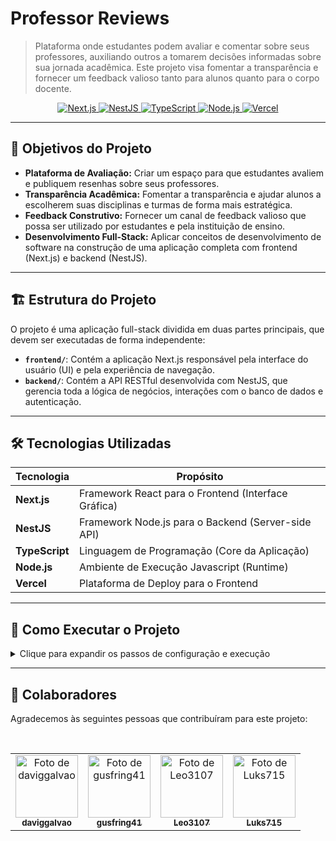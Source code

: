 # Professor Reviews

> Plataforma onde estudantes podem avaliar e comentar sobre seus professores, auxiliando outros a tomarem decisões informadas sobre sua jornada acadêmica. Este projeto visa fomentar a transparência e fornecer um feedback valioso tanto para alunos quanto para o corpo docente.

<p align="center">
  <a href="#-tecnologias-utilizadas">
    <img src="https://img.shields.io/badge/Next.js-000000?style=for-the-badge&logo=nextdotjs&logoColor=white" alt="Next.js">
    <img src="https://img.shields.io/badge/NestJS-E0234E?style=for-the-badge&logo=nestjs&logoColor=white" alt="NestJS">
    <img src="https://img.shields.io/badge/TypeScript-3178C6?style=for-the-badge&logo=typescript&logoColor=white" alt="TypeScript">
    <img src="https://img.shields.io/badge/Node.js-339933?style=for-the-badge&logo=nodedotjs&logoColor=white" alt="Node.js">
    <img src="https://img.shields.io/badge/Vercel-000000?style=for-the-badge&logo=vercel&logoColor=white" alt="Vercel">
  </a>
</p>

---

## 🎯 Objetivos do Projeto

- **Plataforma de Avaliação:** Criar um espaço para que estudantes avaliem e publiquem resenhas sobre seus professores.
- **Transparência Acadêmica:** Fomentar a transparência e ajudar alunos a escolherem suas disciplinas e turmas de forma mais estratégica.
- **Feedback Construtivo:** Fornecer um canal de feedback valioso que possa ser utilizado por estudantes e pela instituição de ensino.
- **Desenvolvimento Full-Stack:** Aplicar conceitos de desenvolvimento de software na construção de uma aplicação completa com frontend (Next.js) e backend (NestJS).

---

## 🏗️ Estrutura do Projeto

O projeto é uma aplicação full-stack dividida em duas partes principais, que devem ser executadas de forma independente:

- **`frontend/`**: Contém a aplicação Next.js responsável pela interface do usuário (UI) e pela experiência de navegação.
- **`backend/`**: Contém a API RESTful desenvolvida com NestJS, que gerencia toda a lógica de negócios, interações com o banco de dados e autenticação.

---

## 🛠️ Tecnologias Utilizadas

| Tecnologia | Propósito |
| --------------------------- | ----------------------------------- |
| **Next.js** | Framework React para o Frontend (Interface Gráfica) |
| **NestJS** | Framework Node.js para o Backend (Server-side API) |
| **TypeScript** | Linguagem de Programação (Core da Aplicação) |
| **Node.js** | Ambiente de Execução Javascript (Runtime) |
| **Vercel** | Plataforma de Deploy para o Frontend |

---

## 🚀 Como Executar o Projeto

<details>
  <summary>Clique para expandir os passos de configuração e execução</summary>
  <br>

### **Pré-requisitos**

- **Git:** Para clonar o repositório.
- **Node.js:** Versão 18 ou superior.
- **npm** ou **Yarn** (ou outro gerenciador de pacotes).
- Um editor de código de sua preferência (VS Code, WebStorm, etc.).

---

### **Passos para Configuração e Execução**

1.  **Clone o Repositório:**
    ```bash
    git clone [https://github.com/daviggalvao/Professor-Reviews](https://github.com/daviggalvao/Professor-Reviews) 
    cd ./Professor-Reviews
    ```

2.  **Configure e Inicie o Backend (NestJS):**
    * Em um terminal, navegue até a pasta do backend e instale as dependências:
      ```bash
      cd backend
      npm install
      ```
    * Inicie o servidor em modo de desenvolvimento:
      ```bash
      npm run start:dev
      ```
    * O backend estará em execução, geralmente na porta `3001` ou `3000`. Verifique o log do terminal.

3.  **Configure e Inicie o Frontend (Next.js):**
    * **Abra um novo terminal.** Navegue até a pasta do frontend e instale as dependências:
      ```bash
      cd frontend
      npm install
      ```
    * Inicie a aplicação de desenvolvimento:
      ```bash
      npm run dev
      ```
    * Abra [http://localhost:3000](http://localhost:3000) no seu navegador para ver o resultado.

</details>

---

## 👥 Colaboradores

Agradecemos às seguintes pessoas que contribuíram para este projeto:

<br>

<table align="center">
  <tr>
    <td align="center">
      <a href="https://github.com/daviggalvao">
        <img src="https://github.com/daviggalvao.png?size=100" width="100px;" alt="Foto de daviggalvao"/>
        <br />
        <sub>
          <b>daviggalvao</b>
        </sub>
      </a>
    </td>
    <td align="center">
      <a href="https://github.com/gusfring41">
        <img src="https://github.com/gusfring41.png?size=100" width="100px;" alt="Foto de gusfring41"/>
        <br />
        <sub>
          <b>gusfring41</b>
        </sub>
      </a>
    </td>
    <td align="center">
      <a href="https://github.com/Leo3107">
        <img src="https://github.com/Leo3107.png?size=100" width="100px;" alt="Foto de Leo3107"/>
        <br />
        <sub>
          <b>Leo3107</b>
        </sub>
      </a>
    </td>
    <td align="center">
      <a href="https://github.com/Luks715">
        <img src="https://github.com/Luks715.png?size=100" width="100px;" alt="Foto de Luks715"/>
        <br />
        <sub>
          <b>Luks715</b>
        </sub>
      </a>
    </td>
  </tr>
</table>
